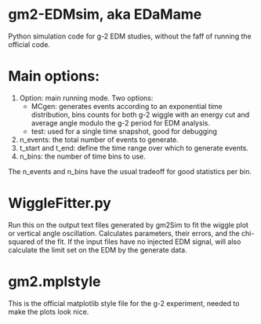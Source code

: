 # gm2-EDMsim, aka EDaMame

Python simulation code for g-2 EDM studies, without the faff of running the official code. 

# Main options: 
1. Option: main running mode. Two options:
      - MCgen: generates events according to an exponential time distribution, bins counts for both g-2 wiggle with an energy cut and average angle modulo the g-2 period for EDM analysis.
      - test: used for a single time snapshot, good for debugging
2. n_events: the total number of events to generate. 
3. t_start and t_end: define the time range over which to generate events. 
4. n_bins: the number of time bins to use. 

The n_events and n_bins have the usual tradeoff for good statistics per bin. 

# WiggleFitter.py

Run this on the output text files generated by gm2Sim to fit the wiggle plot or vertical angle oscillation. Calculates parameters, their errors, and the chi-squared of the fit. If the input files have no injected EDM signal, will also calculate the limit set on the EDM by the generate data. 

# gm2.mplstyle 

This is the official matplotlib style file for the g-2 experiment, needed to make the plots look nice. 


